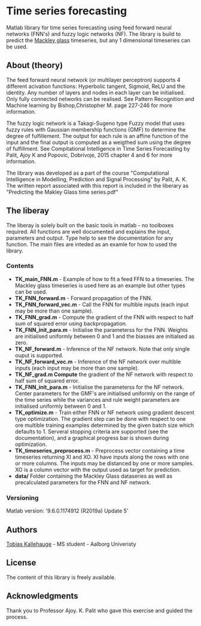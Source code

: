 # Time series forecasting
Matlab library for time series forecasting using feed forward neural networks (FNN's) and fuzzy logic networks (NF). The library is build to predict the [Mackley glass](https://ww2.mathworks.cn/help/fuzzy/predict-chaotic-time-series-code.html) timeseries, but any 1 dimensional timeseries can be used. 

## About (theory)
The feed forward neural network (or multilayer perceptron) supports 4 different acivation functions: Hyperbolic tangent, Sigmoid, ReLU and the identity. Any number of layers and nodes in each layer can be initialised. Only fully connected networks can be realised. See Pattern Recognition and Machine learning by Bishop,Christopher M. page 227-246 for more information.

The fuzzy logic network is a Takagi-Sugeno type Fuzzy model that uses fuzzy rules with Gaussian membership functions (GMF) to determine the degree of fulfillement. The output for each rule is an affine function of the input and the final output is computed as a weigthed sum using the degree of fulfillment. See Compitational Intelligence in Time Series Forecasting by Palit, Ajoy K and Popovic, Dobrivoje, 2015 chapter 4 and 6 for more information. 

The library was developed as a part of the course "Computational Intelligence in Modelling, Prediction and Signal Processing" by Palit, A. K. The written report associated with this report is included in the liberary as "Predicting the Makley Glass time series.pdf"

## The liberay
The liberay is solely built on the basic tools in matlab - no toolboxes required. All functions are well documented and explains the input, parameters and output. Type help to see the documentation for any function. The main files are inteded as an examle for how to used the library. 
### Contents
* **TK_main_FNN.m** - Example of how to fit a feed FFN to a timeseries. The Mackley glass timeseries is used here as an example but other types can be used. 
* **TK_FNN_forward.m** - Forward propagation of the FNN. 
* **TK_FNN_forward_vec.m** - Call the FNN for multible inputs (each input may be more than one sample).
* **TK_FNN_grad.m** - Compute the gradient of the FNN with respect to half sum of squared error using backpropagation.
* **TK_FNN_init_para.m** - Initialise the parameterss for the FNN. Weights are initialised uniformly between 0 and 1 and the biasses are initialsed as zero.
* **TK_NF_forward.m** - Inference of the NF network. Note that only single ouput is supported. 
* **TK_NF_forward_vec.m** - Inference of the NF network over multible inputs (each input may be more than one sample).
* **TK_NF_grad.m Compute** the gradient of the NF network with respect to half sum of squared error.
* **TK_FNN_init_para.m** - Initialise the parameterss for the NF network. Center parameters for the GMF's are initialised uniformly on the range of the time series while the variances and rule weight parameters are initialised uniformly between 0 and 1.
* **TK_optimize.m** - Train either FNN or NF network using gradient descent type optimization. The gradient step can be done with respect to one ore multible training examples determined by the given batch size which defaults to 1. Serveral stopping criteria are supported (see the documentation), and a graphical progress bar is shown during optimization. 
* **TK_timeseries_preprocess.m** - Preprocess vector containing a time timeseries returning XI and XO. XI have inputs along the rows with one or more columns. The inputs may be distanced by one or more samples. XO is a column vector with the output used as target for prediction. 
* **data/** Folder containing the Mackley Glass dataseries as well as precalculated parameters for the FNN and NF network. 

### Versioning
Matlab version: '9.6.0.1174912 (R2019a) Update 5'

## Authors
[Tobias Kallehauge](https://www.linkedin.com/in/tobias-kallehauge/) - MS student - Aalborg Univeristy

## License
The content of this library is freely available.

## Acknowledgments
Thank you to Professor Ajoy. K. Palit who gave this exercise and guided the process. 
